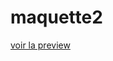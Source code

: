 # maquette2
[voir la preview](https://htmlpreview.github.io/?https://github.com/uNick51/maquette2/blob/master/index.html)
